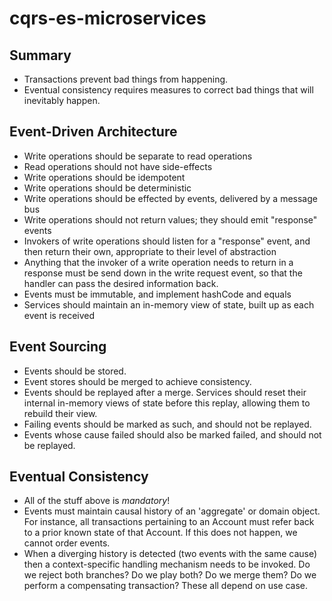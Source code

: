 # cqrs-es-microservices

## Summary

* Transactions prevent bad things from happening.
* Eventual consistency requires measures to correct bad things that will inevitably happen.

## Event-Driven Architecture

* Write operations should be separate to read operations
* Read operations should not have side-effects
* Write operations should be idempotent
* Write operations should be deterministic
* Write operations should be effected by events, delivered by a message bus
* Write operations should not return values; they should emit "response" events
* Invokers of write operations should listen for a "response" event, and then return their own, appropriate to their level of abstraction
* Anything that the invoker of a write operation needs to return in a response must be send down in the write request event, so that the handler can pass the desired information back.
* Events must be immutable, and implement hashCode and equals
* Services should maintain an in-memory view of state, built up as each event is received

## Event Sourcing

* Events should be stored.
* Event stores should be merged to achieve consistency.
* Events should be replayed after a merge. Services should reset their internal in-memory views of state before this replay, allowing them to rebuild their view.
* Failing events should be marked as such, and should not be replayed.
* Events whose cause failed should also be marked failed, and should not be replayed.

## Eventual Consistency

* All of the stuff above is _mandatory_!
* Events must maintain causal history of an 'aggregate' or domain object. For instance, all transactions pertaining to an Account must refer back to a prior known state of that Account. If this does not happen, we cannot order events.
* When a diverging history is detected (two events with the same cause) then a context-specific handling mechanism needs to be invoked. Do we reject both branches? Do we play both? Do we merge them? Do we perform a compensating transaction? These all depend on use case.
